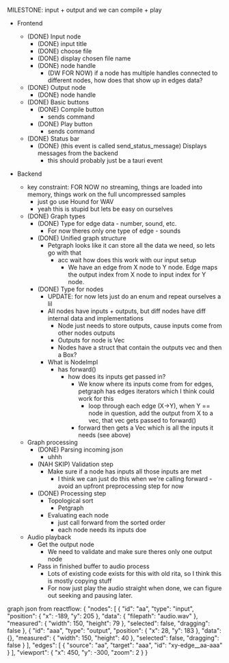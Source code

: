 MILESTONE: input + output and we can compile + play

- Frontend
    - (DONE) Input node
        - (DONE) input title
        - (DONE) choose file
        - (DONE) display chosen file name
        - (DONE) node handle
            - (DW FOR NOW) if a node has multiple handles connected to different nodes, how does that show up in edges data?
    - (DONE) Output node
        - (DONE) node handle
    - (DONE) Basic buttons
        - (DONE) Compile button
            - sends command
        - (DONE) Play button
            - sends command
    - (DONE) Status bar
        - (DONE) (this event is called send_status_message) Displays messages from the backend 
            - this should probably just be a tauri event
        
- Backend
    - key constraint: FOR NOW no streaming, things are loaded into memory, things work on the full uncompressed samples
        - just go use Hound for WAV
        - yeah this is stupid but lets be easy on ourselves
    - (DONE) Graph types
        - (DONE) Type for edge data - number, sound, etc.
            - For now theres only one type of edge - sounds
        - (DONE) Unified graph structure
            - Petgraph looks like it can store all the data we need, so lets go with that
                - acc wait how does this work with our input setup
                    - We have an edge from X node to Y node. Edge maps the output index from X node to input index for Y node.
        - (DONE) Type for nodes
            - UPDATE: for now lets just do an enum and repeat ourselves a lil
            - All nodes have inputs + outputs, but diff nodes have diff internal data and implementations
                - Node just needs to store outputs, cause inputs come from other nodes outputs
                - Outputs for node is Vec<EdgeData>
                - Nodes have a struct that contain the outputs vec and then a Box<dyn NodeImpl>?
            - What is NodeImpl
                - has forward()
                    - how does its inputs get passed in?
                        - We know where its inputs come from for edges, petgraph has edges iterators which I think could work for this
                            - loop through each edge (X->Y), when Y == node in question, add the output from X to a vec, that vec gets passed to forward()
                        - forward then gets a Vec<EdgeData> which is all the inputs it needs (see above)
    - Graph processing
        - (DONE) Parsing incoming json
            - uhhh
        - (NAH SKIP) Validation step
            - Make sure if a node has inputs all those inputs are met
                - I think we can just do this when we're calling forward - avoid an upfront preprocessing step for now
        - (DONE) Processing step
            - Topological sort
                - Petgraph
            - Evaluating each node
                - just call forward from the sorted order
                - each node needs its inputs doe
    - Audio playback
        - Get the output node
            - We need to validate and make sure theres only one output node
        - Pass in finished buffer to audio process
            - Lots of existing code exists for this with old rita, so I think this is mostly copying stuff
            - For now just play the audio straight when done, we can figure out seeking and pausing later.
        

graph json from reactflow:
{
    "nodes": [
        {
            "id": "aa",
            "type": "input",
            "position": {
                "x": -189,
                "y": 205
            },
            "data": {
                "filepath": "audio.wav"
            },
            "measured": {
                "width": 150,
                "height": 79
            },
            "selected": false,
            "dragging": false
        },
        {
            "id": "aaa",
            "type": "output",
            "position": {
                "x": 28,
                "y": 183
            },
            "data": {},
            "measured": {
                "width": 150,
                "height": 40
            },
            "selected": false,
            "dragging": false
        }
    ],
    "edges": [
        {
            "source": "aa",
            "target": "aaa",
            "id": "xy-edge__aa-aaa"
        }
    ],
    "viewport": {
        "x": 450,
        "y": -300,
        "zoom": 2
    }
}